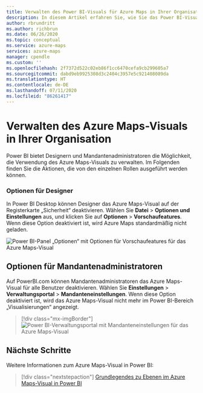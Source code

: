 ```yaml
---
title: Verwalten des Power BI-Visuals für Azure Maps in Ihrer Organisation | Microsoft Azure Maps
description: In diesem Artikel erfahren Sie, wie Sie das Power BI-Visual für Microsoft Azure Maps in Ihrer Organisation verwalten.
author: rbrundritt
ms.author: richbrun
ms.date: 06/26/2020
ms.topic: conceptual
ms.service: azure-maps
services: azure-maps
manager: cpendle
ms.custom: ''
ms.openlocfilehash: 2f7372d522c02eb86f1cc6470cefa9cb299605a7
ms.sourcegitcommit: dabd9eb9925308d3c2404c3957e5c921408089da
ms.translationtype: HT
ms.contentlocale: de-DE
ms.lasthandoff: 07/11/2020
ms.locfileid: "86261417"
---
```

# <a name="manage-the-azure-maps-visual-within-your-organization"></a>Verwalten des Azure Maps-Visuals in Ihrer Organisation

Power BI bietet Designern und Mandantenadministratoren die Möglichkeit, die Verwendung des Azure Maps-Visuals zu verwalten. Im Folgenden finden Sie die Aktionen, die von den einzelnen Rollen ausgeführt werden können.

### <a name="designer-options"></a>Optionen für Designer

In Power BI Desktop können Designer das Azure Maps-Visual auf der Registerkarte „Sicherheit“ deaktivieren. Wählen Sie **Datei** &gt; **Optionen und Einstellungen** aus, und klicken Sie auf **Optionen** &gt; **Vorschaufeatures**. Wenn diese Option deaktiviert ist, wird Azure Maps standardmäßig nicht geladen.  
  
![Power BI-Panel „Optionen“ mit Optionen für Vorschaufeatures für das Azure Maps-Visual](media/power-bi-visual/preview-options-panel.png)

## <a name="tenant-admin-options"></a>Optionen für Mandantenadministratoren

Auf PowerBI.com können Mandantenadministratoren das Azure Maps-Visual für alle Benutzer deaktivieren. Wählen Sie **Einstellungen** &gt; **Verwaltungsportal** &gt; **Mandanteneinstellungen**. Wenn diese Option deaktiviert ist, wird das Azure Maps-Visual nicht mehr im Power BI-Bereich „Visualisierungen“ angezeigt.

> [!div class="mx-imgBorder"]
> ![Power BI-Verwaltungsportal mit Mandanteneinstellungen für das Azure Maps-Visual](media/power-bi-visual/tenant-admin-settings.png)

## <a name="next-steps"></a>Nächste Schritte

Weitere Informationen zum Azure Maps-Visual in Power BI:

> [!div class="nextstepaction"]
> [Grundlegendes zu Ebenen im Azure Maps-Visual in Power BI](power-bi-visual-understanding-layers.md)
